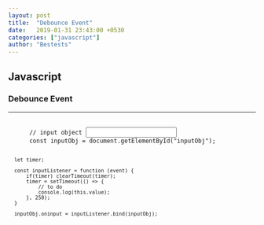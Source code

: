 ```yaml
---
layout: post
title:  "Debounce Event"
date:   2019-01-31 23:43:00 +0530
categories: ["javascript"]
author: "Bestests"
---
```

<link rel="stylesheet" href="/js/highlight/styles/monokai.css" />
<script src="/js/highlight/highlight.pack.js"></script>
<script>hljs.initHighlightingOnLoad();</script>

<h2>Javascript</h2>
<h3>Debounce Event</h3>
<hr />
<pre>
  <code class="javascript">
      // input object <input type="text" id="inputObj" />
      const inputObj = document.getElementById("inputObj");
      
      let timer;
      
      const inputListener = function (event) {
          if(timer) clearTimeout(timer);
          timer = setTimeout(() => {
              // to do
              console.log(this.value);
          }, 250);
      }
      
      inputObj.oninput = inputListener.bind(inputObj);
  </code>
</pre>
